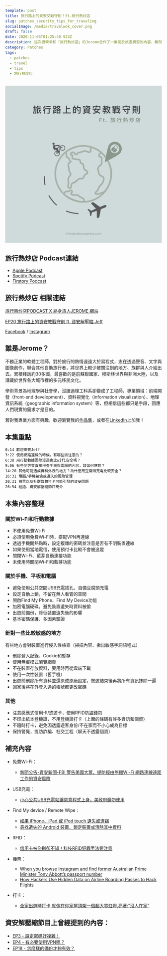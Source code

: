 ```yaml
---
template: post
title: 旅行路上的資安交戰守則！ft.旅行熱炒店
slug: patches_security_tips_for_traveling
socialImage: /media/travelwok_cover.png
draft: false
date: 2020-11-05T01:25:40.923Z
description: 這次很榮幸和「旅行熱炒店」的Jerome合作了一集關於旅遊資安的內容，雖然整理了一些重點，但還沒聽的人趕快到各大平台搜尋旅行熱炒店收聽吧！
category: Patches
tags:
  - patches
  - travel
  - tips
  - 旅行熱炒店
---
```

![](/media/travelwok_cover.png)

## 旅行熱炒店 Podcast連結

* [Apple Podcast](https://podcasts.apple.com/tw/podcast/ep20-%E6%97%85%E8%A1%8C%E8%B7%AF%E4%B8%8A%E7%9A%84%E8%B3%87%E5%AE%89%E6%95%99%E6%88%B0%E5%AE%88%E5%89%87-ft-%E8%B3%87%E5%AE%89%E8%A7%A3%E5%A3%93%E7%B8%AE-jeff/id1518914711?i=1000496647209)
* [Spotify Podcast](https://open.spotify.com/episode/3f8uIR6mkOwUCwARRoOynA)
* [Firstory Podcast](https://open.firstory.me/story/ckgwtcknqy7dl09032rtrs2i1)

## 旅行熱炒店 相關連結

[旅行熱炒店PODCAST X 終身旅人JEROME 網站](https://ltsoj.com/)

[EP20 旅行路上的資安教戰守則 ft. 資安解壓縮 Jeff](https://ltsoj.com/podcast-ep020)

[Facebook](https://www.facebook.com/lifetimesojourner)  /  [Instagram](https://www.instagram.com/travel.wok/)

## 誰是Jerome？

不務正業的軟體工程師，對於旅行的熱情遠遠大於寫程式，志在透過聲音、文字與圖像創作，聯合其他自助旅行者，將世界上較少被關注到的地方、族群與人介紹出去。累積拜訪約30多國，最喜歡的是前蘇聯國家、穆斯林世界與非洲大陸，以及潛藏於世界各大城市裡的多元移民文化。

學術背景為地理學與社會學，沒讀過理工科系卻變成了工程師，專業領域：前端開發（front-end development）、資料視覺化（information visualization）、地理資訊系統（geographic information system）等，但相信這些都只是手段，回應人們現實的需求才是目的。

若對我專業方面有興趣，歡迎瀏覽我的[作品集](https://jeromeyang.com/)，或者在[LinkedIn](https://www.linkedin.com/in/jeromecyang/?locale=zh_TW)上加我！

## 本集重點

`0:14 歡迎來賓Jeff`\
`3:22 使用網路連線的時候，有哪些該注意的？`\
`6:38 用行動數據國際漫遊會比wifi安全嗎？`\
`9:06 有些地方會直接檢查手機與電腦的內容，該如何應對？`\
`14:20 其他可能造成資料外洩的地方？為什麼用豆腐頭充電比較安全？`\
`16:31 電腦/手機被偷或遺失的風險管理`\
`20:31 機票以及社群媒體打卡可能引發的資安問題`\
`26:54 結語、資安解壓縮節目簡介`

## 本集內容整理

### 關於Wi-Fi和行動數據

* 不使用免費Wi-Fi
* 必須使用免費Wi-Fi時，搭配VPN再連線
* 透過手機開熱點時，設定複雜的密碼並注意是否有不明裝置連線
* 如果使用當地電信，使用預付卡比較不會被追蹤
* 關閉Wi-Fi、藍芽自動連接功能
* 未使用時關閉Wi-Fi和藍芽功能

### 關於手機、平板和電腦

* 避免使用公共空間USB充電插孔，自備豆腐頭充電
* 設定自動上鎖，不留在無人看管的空間
* 開啟Find My Phone、Find My Device功能
* 加密電腦硬碟，避免裝置遺失時資料被偷
* 出遊前備份，降低裝置遺失後的影響
* 基本密碼保護、多因素驗證

### 針對一些比較敏感的地方

有些地方會對裝置進行侵入性檢查（掃描內容、揪出敏感字詞語程式）

* 刪除登入記錄、Cookie和暫存
* 使用無痕模式瀏覽網頁
* 不在裝置存放資料，要用時再從雲端下載
* 使用一次性裝置（舊手機）
* 出遊前刪除所有資料並還原成原廠設定，旅遊結束後再將所有資訊抹除一遍
* 回家後將在外登入過的帳號都更改密碼

### 其他

* 注意感應式信用卡/悠遊卡，使用RFID防盜錢包
* 不印出紙本登機證，不用登機證打卡（上面的條碼有許多資訊和個資）
* 不隨時打卡，避免因透露遊客身份/不在家而不小心成為目標
* 保持警覺，提防詐騙、社交工程（聊天不透露個資）

## 補充內容

* 免費Ｗi-Fi：

  * [新聞公告-資安新聞-FBI 警告美國大眾，提防經由旅館Wi-Fi 網路連線遠距工作的資安風險](https://www.twcert.org.tw/tw/cp-104-4046-6b751-1.html)
* USB充電：

  * [小心公共USB充電站讓惡意程式上身，美政府籲勿使用](https://www.ithome.com.tw/news/134225)
* Find My device / Remote Wipe：

  * [如果 iPhone、iPad 或 iPod touch 遺失或遭竊](https://support.apple.com/zh-tw/HT201472)
  * [尋找遺失的 Android 裝置、鎖定裝置或清除其中資料](https://support.google.com/accounts/answer/6160491?hl=zh-Hant)
* RFID：

  * [信用卡被盜刷卻不知！科技RFID犯罪手法要注意](https://www.howtravel.com.tw/blog/2238)
* 機票：

  * [When you browse Instagram and find former Australian Prime Minister Tony Abbott’s passport number](https://mango.pdf.zone/finding-former-australian-prime-minister-tony-abbotts-passport-number-on-instagram)
  * [How Hackers Use Hidden Data on Airline Boarding Passes to Hack Flights](https://null-byte.wonderhowto.com/how-to/hackers-use-hidden-data-airline-boarding-passes-hack-flights-0180728/)
* 打卡：

  * [全家出遊時打卡,就像在你家屋頂架一個超大霓虹燈,亮著:”沒人在家”](https://blog.trendmicro.com.tw/?p=1873)

## 資安解壓縮節目上曾經提到的內容：

* [EP3 - 設定密碼好複雜！](/posts/EP3-why-does-password-has-to-be-so-complicated)
* [EP4 - 有必要使用VPN嗎？](/posts/ep4-do-we-need-vpn)
* [EP18 - 怎麼樣的備份才夠有效？](/posts/ep18_whats_the_proper_way_to_backup)